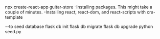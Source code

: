 npx create-react-app guitar-store
-Installing packages. This might take a couple of minutes.
-Installing react, react-dom, and react-scripts with cra-template



--to seed database
flask db init
flask db migrate
flask db upgrade
python seed.py